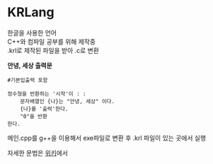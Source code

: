 # KRLang

한글을 사용한 언어 <br>
C++와 컴파일 공부를 위해 제작중 <br>
.krl로 제작된 파일을 받아 .c로 변환

**안녕, 세상 출력문**
```
#기본입출력 포함

정수형을 반환하는 '시작'이 : :
    문자배열인 {나}는 "안녕, 세상" 이다.
    {나}를 '출력'한다.
    "0"을 반환
한다.
```

메인.cpp를 g++을 이용해서 exe파일로 변환 후 .krl 파일이 있는 곳에서 실행 

자세한 문법은 [위키](https://github.com/kkwonwon/KRLang/wiki)에서
